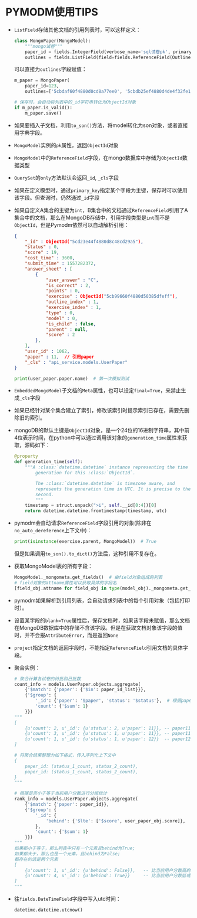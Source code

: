 # PYMODM使用TIPS

* `ListField`存储其他文档的引用列表时，可以这样定义：

  ```python
  class MongoPaper(MongoModel):
      """mongo试卷"""
      paper_id = fields.IntegerField(verbose_name='sql试卷pk', primary_key=True)
      outlines = fields.ListField(field=fields.ReferenceField(Outline), verbose_name='提纲', blank=True)
  ```

  可以直接为`outlines`字段赋值：

  ```python
  m_paper = MongoPaper(
      paper_id=123, 
      outlines=['5cbdaf60f4880d0cd8a77ee0', '5cbdb25ef4880d4de4f32fe1', '5cbd8d03f4880d5d543c3263'])
  
  # 保存时，会自动将列表中的_id字符串转化为ObjectId对象
  if m_paper.is_valid():
      m_paper.save()
  ```

* 如果要插入子文档，利用`to_son()`方法，将model转化为son对象，或者直接用字典字段。

* `MongoModel`实例的`pk`属性，返回`ObjectId`对象

* `MongoModel`中的`ReferenceField`字段，在mongo数据库中存储为`ObjectId`数据类型

* `QuerySet`的`only`方法默认会返回`_id`, `_cls`字段

* 如果在定义模型时，通过`primary_key`指定某个字段为主键，保存时可以使用该字段。但查询时，仍然通过`_id`字段

* 如果自定义A集合的主键为`int`，B集合中的文档通过`ReferenceField`引用了A集合中的文档，那么在MongoDB存储中，引用字段类型是`int`而不是`ObjectId`，但是Pymodm依然可以自动解析引用：

  ```json
  {
      "_id" : ObjectId("5cd23e44f4880d8c48cd29a5"),
      "status" : 0,
      "score" : 19,
      "cost_time" : 3600,
      "submit_time" : 1557282372,
      "answer_sheet" : [ 
          {
              "user_answer" : "C",
              "is_correct" : 2,
              "points" : 0,
              "exercise" : ObjectId("5cb99660f4880d50385dfeff"),
              "outline_index" : 1,
              "exercise_index" : 1,
              "type" : 0,
              "model" : 0,
              "is_child" : false,
              "parent" : null,
              "score" : 2
          }, 
      ],
      "user_id" : 1062,
      "paper" : 11,  // 引用paper
      "_cls" : "api_service.models.UserPaper"
  }
  ```

  ```python
  print(user_paper.paper.name)  # 第一次模拟测试
  ```

* `EmbeddedMongoModel`子文档的`Meta`属性，也可以设定`final=True`，来禁止生成`_cls`字段

* 如果已经针对某个集合建立了索引，修改该索引时提示索引已存在，需要先删除旧的索引。

* mongoDB的默认主键是`ObjectId`对象，是一个24位的16进制字符串，其中前4位表示时间，在python中可以通过调用该对象的`generation_time`属性来获取，源码如下：

  ```python
  @property
  def generation_time(self):
      """A :class:`datetime.datetime` instance representing the time of
          generation for this :class:`ObjectId`.
  
          The :class:`datetime.datetime` is timezone aware, and
          represents the generation time in UTC. It is precise to the
          second.
          """
      timestamp = struct.unpack(">i", self.__id[0:4])[0]
      return datetime.datetime.fromtimestamp(timestamp, utc)
  ```

* pymodm会自动请求`ReferenceField`字段引用的对象(除非在`no_auto_dereference`上下文中)：

  ```python
  print(isinstance(exercise.parent, MongoModel))  # True
  ```

  但是如果调用`to_son().to_dict()`方法后，这种引用不复存在。

* 获取MongoModel表的所有字段：

  ```python
  MongoModel._mongometa.get_fields()  # 由field对象组成的列表
  # field对象的attname属性可以获取具体的字段名
  [field_obj.attname for field_obj in type(model_obj)._mongometa.get_fields()]
  ```

* pymodm如果解析到引用列表，会自动请求列表中的每个引用对象（包括打印时）。

* 设置某字段的`blank=True`属性后，保存文档时，如果该字段未赋值，那么文档在MongoDB数据库中的存储不含该字段。但是在获取文档对象该字段的值时，并不会报`AttributeError`，而是返回`None`

* `project`指定文档的返回字段时，不能指定`ReferenceField`引用文档的具体字段。

* 聚合实例：

  ```python
  # 聚合计算各试卷的待批和已批数
  count_info = models.UserPaper.objects.aggregate(
      {'$match': {'paper': {'$in': paper_id_list}}},
      {'$group': {
          '_id': {'paper': '$paper', 'status': '$status'},  # 根据paper和status字段进行分组，然后进行分组求和
          'count': {'$sum': 1}
      }})
  """ 
  [
      {u'count': 2, u'_id': {u'status': 2, u'paper': 11}}, -- paper11，status2的，合计2个
      {u'count': 3, u'_id': {u'status': 1, u'paper': 11}}, -- paper11, status1的，合计3个
      {u'count': 1, u'_id': {u'status': 1, u'paper': 12}}  -- paper12, status1的，合计1个
  ]
  
  # 将聚合结果整理为如下格式，传入序列化上下文中
  {
      paper_id: (status_1_count, status_2_count),
      paper_id: (status_1_count, status_2_count),
  }
  """
  ```

  ```python
  # 根据是否小于等于当前用户分数进行分组统计
  rank_info = models.UserPaper.objects.aggregate(
      {'$match': {'paper': paper_id}},
      {'$group': {
          '_id': {
              'behind': {'$lte': ['$score', user_paper_obj.score]},
          },
          'count': {'$sum': 1}
      }})
  """
  如果都小于等于，那么列表中只有一个元素且behind为True; 
  如果都大于，那么也是一个元素，且behind为False; 
  都存在的话是两个元素
  [
      {u'count': 1, u'_id': {u'behind': False}},   -- 比当前用户分数高的有1个
      {u'count': 4, u'_id': {u'behind': True}}     -- 比当前用户分数低或等于的有4个
  ]    
  """
  ```

* 往`fields.DateTimeField`字段中写入utc时间：

  ```python
  datetime.datetime.utcnow()
  ```

  

